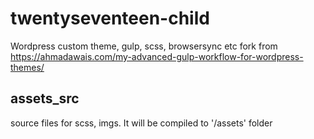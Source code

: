 # twentyseventeen-child
Wordpress custom theme, gulp, scss, browsersync etc
fork from https://ahmadawais.com/my-advanced-gulp-workflow-for-wordpress-themes/

## assets_src
source files for scss, imgs. It will be compiled to '/assets' folder 
